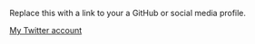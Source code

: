Replace this with a link to your a GitHub or social media profile.

[My Twitter account](http://twitter.com/joomango)
